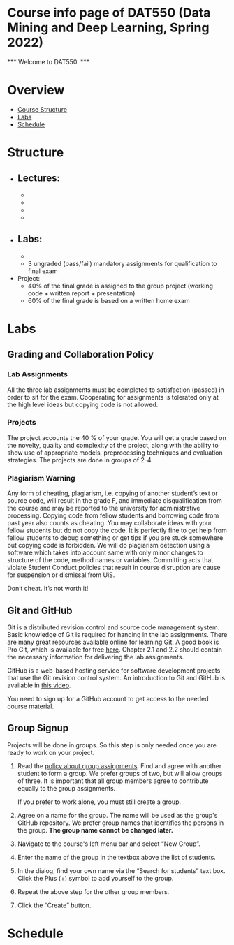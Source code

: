 
# Course info page of DAT550 (Data Mining and Deep Learning, Spring 2022)

*** Welcome to DAT550. ***



# Overview
- [Course Structure](#Structure)
- [Labs](#Labs)
- [Schedule](#Schedule) 


# Structure

- Lectures:
   - 
   - 
   - 
   - 
   - 
- Labs:
   - 
   - 
   - 3 ungraded (pass/fail) mandatory assignments for qualification to final exam
- Project:
   - 40% of the final grade is assigned to the group project (working code + written report + presentation)
   - 60% of the final grade is based on a written home exam

# Labs

## Grading and Collaboration Policy

### Lab Assignments
All the three lab assignments must be completed to satisfaction (passed) in order to sit for the exam. Cooperating for assignments is tolerated only at the high level ideas but copying code is not allowed.

### Projects
The project accounts the 40 % of your grade. You will get a grade based on the novelty, quality and complexity of the project, along with the ability to show use of appropriate models, preprocessing techniques and evaluation strategies. The projects are done in groups of 2-4. 

### Plagiarism Warning  

Any form of cheating, plagiarism, i.e. copying of another student’s text or source code, will result in the grade F, and immediate disqualification from the course and may be reported to the university for administrative processing. Copying code from fellow students and borrowing code from past year also counts as cheating. You may collaborate ideas with your fellow students but do not copy the code. It is perfectly fine to get help from fellow students to debug something or get tips if you are stuck somewhere but copying code is forbidden. We will do plagiarism detection using a software which takes into account same with only minor changes to structure of the code, method names or variables. Committing acts that violate Student Conduct policies that result in course disruption are cause for suspension or dismissal from UiS. 

Don’t cheat. It’s not worth it!


## Git and GitHub

Git is a distributed revision control and source code management system.
Basic knowledge of Git is required for handing in the lab assignments.
There are many great resources available online for learning Git.
A good book is Pro Git, which is available for free [here](https://git-scm.com/book).
Chapter 2.1 and 2.2 should contain the necessary information for delivering the lab assignments.

GitHub is a web-based hosting service for software development projects that use the Git revision control system.
An introduction to Git and GitHub is available in [this video](http://youtu.be/U8GBXvdmHT4).

You need to sign up for a GitHub account to get access to the needed course material.

## Group Signup

Projects will be done in groups. So this step is only needed once you are ready to work on your project.

1. Read the [policy about group assignments](policy.md#group-assignments).
   Find and agree with another student to form a group.
   We prefer groups of two, but will allow groups of three.
   It is important that all group members agree to contribute equally to the group assignments.

   If you prefer to work alone, you must still create a group.

2. Agree on a name for the group.
   The name will be used as the group's GitHub repository.
   We prefer group names that identifies the persons in the group.
   **The group name cannot be changed later.**

3. Navigate to the course's left menu bar and select “New Group”.

4. Enter the name of the group in the textbox above the list of students.

5. In the dialog, find your own name via the “Search for students” text box.
   Click the Plus (+) symbol to add yourself to the group.

6. Repeat the above step for the other group members.

7. Click the “Create” button.


 
# Schedule




